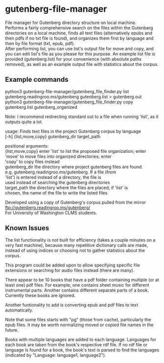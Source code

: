 # gutenberg-file-manager
File manager for Gutenberg directory structure on local machine.  
Performs a fairly comprehensive search on the files within the Gutenberg directories on a local machine, finds all text files (alternatively epubs and then pdfs if no txt file is found), and organizes them first by language and then by file format (txt, epub, pdf).  
After performing list, you can use list's output file for move and copy, and you can edit list's file as you please for this purpose. An example list file is provided (gutenberg.list) for your convenience (with absolute paths removed), as well as an example output file with statistics about the corpus.  

## Example commands
python3 gutenberg-file-manager/gutenberg_file_finder.py list gutenberg.readingroo.ms/gutenberg gutenberg.list > gutenberg.out  
python3 gutenberg-file-manager/gutenberg_file_finder.py copy gutenberg.list gutenberg_organized

Note: I recommend redirecting standard out to a file when running 'list', as it outputs quite a lot.

usage: Finds text files in the project Gutenberg corpus by language  
       [-h] {list,move,copy} gutenberg_dir target_path  

positional arguments:  
  {list,move,copy}  enter 'list' to list the proposed file organization; enter  
                    'move' to move files into organized directories; enter  
                    'copy' to copy files instead  
  gutenberg_dir     the directory where project gutenberg files are found.  
                    e.g. gutenberg.readingroo.ms/gutenberg. If a file (from  
                    'list') is entered instead of a directory, the file is  
                    used instead of searching the gutenberg directories  
  target_path       the directory where the files are placed; if 'list' is  
                    chosen, the name of the file to write the listed files  

Developed using a copy of Gutenberg's corpus pulled from the mirror ftp://gutenberg.readingroo.ms/gutenberg/  
For University of Washington CLMS students.

## Known Issues
The list functionality is not built for efficiency (takes a couple minutes on a very fast machine), because many repetitive dictionary calls are made, instead of using indices or choosing not to gather statistics about the corpus.

This program could be added upon to allow specifying specific file extensions or searching for audio files instead (there are many).

There appear to be 10 books that have a pdf folder containing multiple (or at least one) pdf files. For example, one contains sheet music for different instrumental parts. Another contains different separate parts of a book. Currently these books are ignored.

Another funtionality to add is converting epub and pdf files to text automatically.

Note that some files starts with "pg" (those from cache), particularly the epub files. It may be worth normalizing moved or copied file names in the future.

Books with multiple languages are added to each language. Languages for each book are taken from the book's respective rdf file. If no rdf file or language is found for a book, the book's text is parsed to find the languages (indicated by "Language: language1, language2").